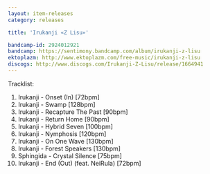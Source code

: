 ```yaml
---
layout: item-releases
category: releases

title: 'Irukanji «Z Lisu»'

bandcamp-id: 2924012921
bandcamp: https://sentimony.bandcamp.com/album/irukanji-z-lisu
ektoplazm: http://www.ektoplazm.com/free-music/irukanji-z-lisu
discogs: http://www.discogs.com/Irukanji-Z-Lisu/release/1664941
---
```


Tracklist:

01. Irukanji - Onset (In) [72bpm]
02. Irukanji - Swamp [128bpm]
03. Irukanji - Recapture The Past [90bpm]
04. Irukanji - Return Home [90bpm]
05. Irukanji - Hybrid Seven [100bpm]
06. Irukanji - Nymphosis [120bpm]
07. Irukanji - On One Wave [130bpm]
08. Irukanji - Forest Speakers [130bpm]
09. Sphingida - Crystal Silence [75bpm]
10. Irukanji - End (Out) (feat. NeiRula) [72bpm]


